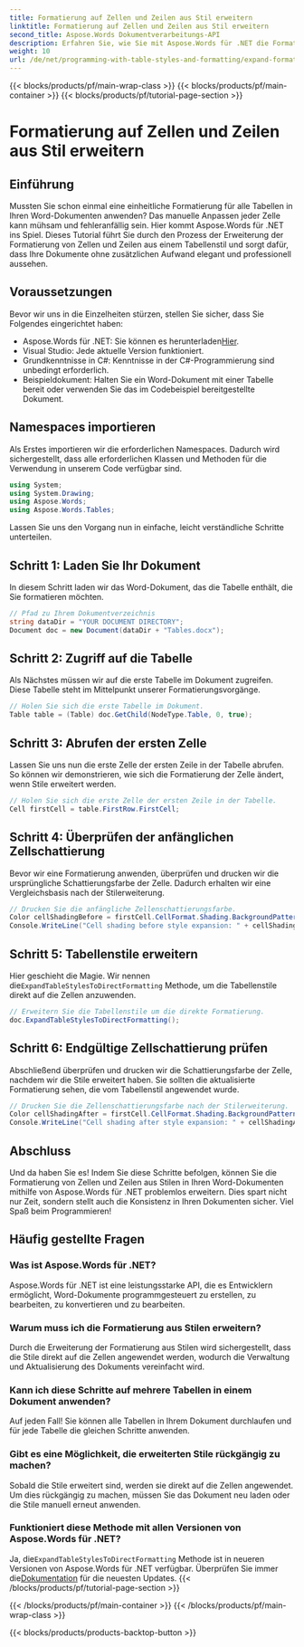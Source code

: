 ```yaml
---
title: Formatierung auf Zellen und Zeilen aus Stil erweitern
linktitle: Formatierung auf Zellen und Zeilen aus Stil erweitern
second_title: Aspose.Words Dokumentverarbeitungs-API
description: Erfahren Sie, wie Sie mit Aspose.Words für .NET die Formatierung von Zellen und Zeilen aus Stilen in Word-Dokumenten erweitern. Schritt-für-Schritt-Anleitung enthalten.
weight: 10
url: /de/net/programming-with-table-styles-and-formatting/expand-formatting-on-cells-and-row-from-style/
---
```


{{< blocks/products/pf/main-wrap-class >}}
{{< blocks/products/pf/main-container >}}
{{< blocks/products/pf/tutorial-page-section >}}

# Formatierung auf Zellen und Zeilen aus Stil erweitern

## Einführung

Mussten Sie schon einmal eine einheitliche Formatierung für alle Tabellen in Ihren Word-Dokumenten anwenden? Das manuelle Anpassen jeder Zelle kann mühsam und fehleranfällig sein. Hier kommt Aspose.Words für .NET ins Spiel. Dieses Tutorial führt Sie durch den Prozess der Erweiterung der Formatierung von Zellen und Zeilen aus einem Tabellenstil und sorgt dafür, dass Ihre Dokumente ohne zusätzlichen Aufwand elegant und professionell aussehen.

## Voraussetzungen

Bevor wir uns in die Einzelheiten stürzen, stellen Sie sicher, dass Sie Folgendes eingerichtet haben:

-  Aspose.Words für .NET: Sie können es herunterladen[Hier](https://releases.aspose.com/words/net/).
- Visual Studio: Jede aktuelle Version funktioniert.
- Grundkenntnisse in C#: Kenntnisse in der C#-Programmierung sind unbedingt erforderlich.
- Beispieldokument: Halten Sie ein Word-Dokument mit einer Tabelle bereit oder verwenden Sie das im Codebeispiel bereitgestellte Dokument.

## Namespaces importieren

Als Erstes importieren wir die erforderlichen Namespaces. Dadurch wird sichergestellt, dass alle erforderlichen Klassen und Methoden für die Verwendung in unserem Code verfügbar sind.

```csharp
using System;
using System.Drawing;
using Aspose.Words;
using Aspose.Words.Tables;
```

Lassen Sie uns den Vorgang nun in einfache, leicht verständliche Schritte unterteilen.

## Schritt 1: Laden Sie Ihr Dokument

In diesem Schritt laden wir das Word-Dokument, das die Tabelle enthält, die Sie formatieren möchten. 

```csharp
// Pfad zu Ihrem Dokumentverzeichnis
string dataDir = "YOUR DOCUMENT DIRECTORY";
Document doc = new Document(dataDir + "Tables.docx");
```

## Schritt 2: Zugriff auf die Tabelle

Als Nächstes müssen wir auf die erste Tabelle im Dokument zugreifen. Diese Tabelle steht im Mittelpunkt unserer Formatierungsvorgänge.

```csharp
// Holen Sie sich die erste Tabelle im Dokument.
Table table = (Table) doc.GetChild(NodeType.Table, 0, true);
```

## Schritt 3: Abrufen der ersten Zelle

Lassen Sie uns nun die erste Zelle der ersten Zeile in der Tabelle abrufen. So können wir demonstrieren, wie sich die Formatierung der Zelle ändert, wenn Stile erweitert werden.

```csharp
// Holen Sie sich die erste Zelle der ersten Zeile in der Tabelle.
Cell firstCell = table.FirstRow.FirstCell;
```

## Schritt 4: Überprüfen der anfänglichen Zellschattierung

Bevor wir eine Formatierung anwenden, überprüfen und drucken wir die ursprüngliche Schattierungsfarbe der Zelle. Dadurch erhalten wir eine Vergleichsbasis nach der Stilerweiterung.

```csharp
// Drucken Sie die anfängliche Zellenschattierungsfarbe.
Color cellShadingBefore = firstCell.CellFormat.Shading.BackgroundPatternColor;
Console.WriteLine("Cell shading before style expansion: " + cellShadingBefore);
```

## Schritt 5: Tabellenstile erweitern

 Hier geschieht die Magie. Wir nennen die`ExpandTableStylesToDirectFormatting` Methode, um die Tabellenstile direkt auf die Zellen anzuwenden.

```csharp
// Erweitern Sie die Tabellenstile um die direkte Formatierung.
doc.ExpandTableStylesToDirectFormatting();
```

## Schritt 6: Endgültige Zellschattierung prüfen

Abschließend überprüfen und drucken wir die Schattierungsfarbe der Zelle, nachdem wir die Stile erweitert haben. Sie sollten die aktualisierte Formatierung sehen, die vom Tabellenstil angewendet wurde.

```csharp
// Drucken Sie die Zellenschattierungsfarbe nach der Stilerweiterung.
Color cellShadingAfter = firstCell.CellFormat.Shading.BackgroundPatternColor;
Console.WriteLine("Cell shading after style expansion: " + cellShadingAfter);
```

## Abschluss

Und da haben Sie es! Indem Sie diese Schritte befolgen, können Sie die Formatierung von Zellen und Zeilen aus Stilen in Ihren Word-Dokumenten mithilfe von Aspose.Words für .NET problemlos erweitern. Dies spart nicht nur Zeit, sondern stellt auch die Konsistenz in Ihren Dokumenten sicher. Viel Spaß beim Programmieren!

## Häufig gestellte Fragen

### Was ist Aspose.Words für .NET?
Aspose.Words für .NET ist eine leistungsstarke API, die es Entwicklern ermöglicht, Word-Dokumente programmgesteuert zu erstellen, zu bearbeiten, zu konvertieren und zu bearbeiten.

### Warum muss ich die Formatierung aus Stilen erweitern?
Durch die Erweiterung der Formatierung aus Stilen wird sichergestellt, dass die Stile direkt auf die Zellen angewendet werden, wodurch die Verwaltung und Aktualisierung des Dokuments vereinfacht wird.

### Kann ich diese Schritte auf mehrere Tabellen in einem Dokument anwenden?
Auf jeden Fall! Sie können alle Tabellen in Ihrem Dokument durchlaufen und für jede Tabelle die gleichen Schritte anwenden.

### Gibt es eine Möglichkeit, die erweiterten Stile rückgängig zu machen?
Sobald die Stile erweitert sind, werden sie direkt auf die Zellen angewendet. Um dies rückgängig zu machen, müssen Sie das Dokument neu laden oder die Stile manuell erneut anwenden.

### Funktioniert diese Methode mit allen Versionen von Aspose.Words für .NET?
 Ja, die`ExpandTableStylesToDirectFormatting` Methode ist in neueren Versionen von Aspose.Words für .NET verfügbar. Überprüfen Sie immer die[Dokumentation](https://reference.aspose.com/words/net/) für die neuesten Updates.
{{< /blocks/products/pf/tutorial-page-section >}}

{{< /blocks/products/pf/main-container >}}
{{< /blocks/products/pf/main-wrap-class >}}

{{< blocks/products/products-backtop-button >}}

